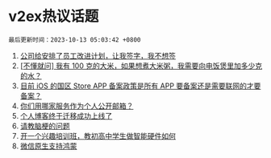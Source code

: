 # v2ex热议话题

`最后更新时间：2023-10-13 05:03:42 +0800`

1. [公司给安排了员工改进计划，让我签字，我不想签](https://www.v2ex.com/t/981210)
1. [[不懂就问] 我有 100 克的大米，如果想煮大米粥，我需要向电饭煲里加多少克的水？](https://www.v2ex.com/t/981333)
1. [目前 iOS 的国区 Store APP 备案政策是所有 APP 要备案还是需要联网的才要备案？](https://www.v2ex.com/t/981180)
1. [你们用哪家服务作为个人公开邮箱？](https://www.v2ex.com/t/981256)
1. [个人博客终于迁移成功上线了](https://www.v2ex.com/t/981227)
1. [请教脑梗的问题](https://www.v2ex.com/t/981198)
1. [开一个兴趣培训班，教初高中学生做智能硬件如何](https://www.v2ex.com/t/981219)
1. [微信原生支持鸿蒙](https://www.v2ex.com/t/981233)

